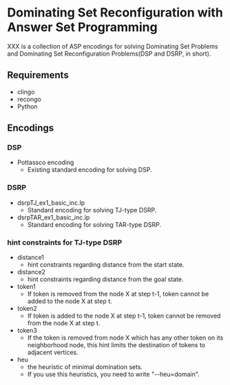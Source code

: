 # Dominating Set Reconfiguration with Answer Set Programming
XXX is a collection of ASP encodings for solving Dominating Set
Problems and Dominating Set Reconfiguration Problems(DSP and DSRP, in
short).

## Requirements
- clingo
- recongo
- Python

## Encodings
### DSP
- Pottassco encoding
  + Existing standard encoding for solving DSP.
### DSRP
- dsrpTJ_ex1_basic_inc.lp
  + Standard encoding for solving TJ-type DSRP.
- dsrpTAR_ex1_basic_inc.lp
  + Standard encoding for solving TAR-type DSRP.
### hint constraints for TJ-type DSRP
- distance1
  + hint constraints regarding distance from the start state.
- distance2
  + hint constraints regarding distance from the goal state.
- token1
  + If token is removed from the node X at step t-1, token cannot be
    added to the node X at step t.
- token2
  + If token is added to the node X at step t-1, token cannot be
    removed from the node X at step t.
- token3
  + If the token is removed from node X which has any other token
    on its neighborhood node, this hint limits the destination of
    tokens to adjacent vertices.
- heu
  + the heuristic of minimal domination sets.
  + If you use this heuristics, you need to write "--heu=domain".
